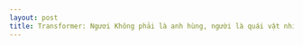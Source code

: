 ```yaml
---
layout: post
title: Transformer: Ngươi Không phải là anh hùng, người là quái vật nhiều đầu.
---
```

